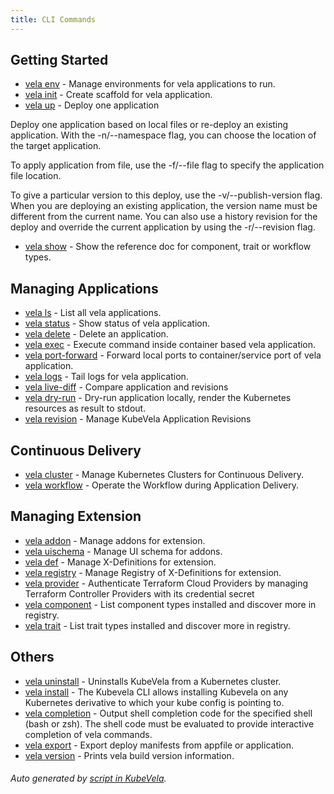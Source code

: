 ```yaml
---
title: CLI Commands
---
```



## Getting Started

* [vela env](vela_env)	 - Manage environments for vela applications to run.
* [vela init](vela_init)	 - Create scaffold for vela application.
* [vela up](vela_up)	 - Deploy one application

 Deploy one application based on local files or re-deploy an existing application. With the -n/--namespace flag, you can choose the location of the target application.

 To apply application from file, use the -f/--file flag to specify the application file location.

 To give a particular version to this deploy, use the -v/--publish-version flag. When you are deploying an existing application, the version name must be different from the current name. You can also use a history revision for the deploy and override the current application by using the -r/--revision flag.
* [vela show](vela_show)	 - Show the reference doc for component, trait or workflow types.

## Managing Applications

* [vela ls](vela_ls)	 - List all vela applications.
* [vela status](vela_status)	 - Show status of vela application.
* [vela delete](vela_delete)	 - Delete an application.
* [vela exec](vela_exec)	 - Execute command inside container based vela application.
* [vela port-forward](vela_port-forward)	 - Forward local ports to container/service port of vela application.
* [vela logs](vela_logs)	 - Tail logs for vela application.
* [vela live-diff](vela_live-diff)	 - Compare application and revisions
* [vela dry-run](vela_dry-run)	 - Dry-run application locally, render the Kubernetes resources as result to stdout.
* [vela revision](vela_revision)	 - Manage KubeVela Application Revisions

## Continuous Delivery

* [vela cluster](vela_cluster)	 - Manage Kubernetes Clusters for Continuous Delivery.
* [vela workflow](vela_workflow)	 - Operate the Workflow during Application Delivery.

## Managing Extension

* [vela addon](vela_addon)	 - Manage addons for extension.
* [vela uischema](vela_uischema)	 - Manage UI schema for addons.
* [vela def](vela_def)	 - Manage X-Definitions for extension.
* [vela registry](vela_registry)	 - Manage Registry of X-Definitions for extension.
* [vela provider](vela_provider)	 - Authenticate Terraform Cloud Providers by managing Terraform Controller Providers with its credential secret
* [vela component](vela_component)	 - List component types installed and discover more in registry.
* [vela trait](vela_trait)	 - List trait types installed and discover more in registry.

## Others

* [vela uninstall](vela_uninstall)	 - Uninstalls KubeVela from a Kubernetes cluster.
* [vela install](vela_install)	 - The Kubevela CLI allows installing Kubevela on any Kubernetes derivative to which your kube config is pointing to.
* [vela completion](vela_completion)	 - Output shell completion code for the specified shell (bash or zsh). 
The shell code must be evaluated to provide interactive completion of vela commands.
* [vela export](vela_export)	 - Export deploy manifests from appfile or application.
* [vela version](vela_version)	 - Prints vela build version information.

###### Auto generated by [script in KubeVela](https://github.com/oam-dev/kubevela/tree/master/hack/docgen).